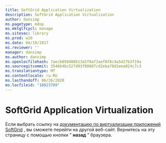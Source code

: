```yaml
---
title: SoftGrid Application Virtualization
description: SoftGrid Application Virtualization
author: dansimp
ms.pagetype: mdop
ms.mktglfcycl: manage
ms.sitesec: library
ms.prod: w10
ms.date: 04/19/2017
ms.reviewer: ''
manager: dansimp
ms.author: dansimp
ms.openlocfilehash: 7aecb050408b13a5f0af3aef0f8c4a5427b3f19a
ms.sourcegitcommit: 354664bc527d93f80687cd2eba70d1eea024c7c3
ms.translationtype: MT
ms.contentlocale: ru-RU
ms.lasthandoff: 06/26/2020
ms.locfileid: "10823709"
---
```

# SoftGrid Application Virtualization

Если выбрать ссылку на [документацию по виртуализации приложений SoftGrid](https://technet.microsoft.com/library/bb906040.aspx) , вы сможете перейти на другой веб-сайт. Вернитесь на эту страницу с помощью кнопки " **назад** " браузера.   
